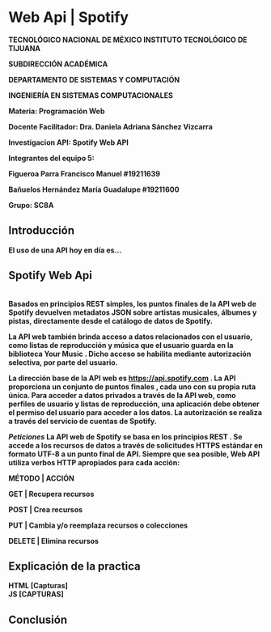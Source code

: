 # Web Api | Spotify
<p><b>
TECNOLÓGICO NACIONAL DE MÉXICO
<b>
INSTITUTO TECNOLÓGICO DE TIJUANA
</p><b>
SUBDIRECCIÓN ACADÉMICA
<p><b>
DEPARTAMENTO DE SISTEMAS Y COMPUTACIÓN
</p><b>
INGENIERÍA EN SISTEMAS COMPUTACIONALES
<p><b>
Materia: Programación Web
</p>
Docente Facilitador: Dra. Daniela Adriana Sánchez Vizcarra

Investigacion API: Spotify Web API

<p> Integrantes del equipo 5: </p>
Figueroa Parra Francisco Manuel  #19211639

Bañuelos Hernández María Guadalupe  #19211600

Grupo: SC8A

**Introducción**
---
El uso de una API hoy en día es...

**Spotify Web Api**
---
<br>
Basados en principios REST simples, los puntos finales de la API web de Spotify devuelven metadatos JSON sobre artistas musicales, álbumes y pistas, directamente desde el catálogo de datos de Spotify.

La API web también brinda acceso a datos relacionados con el usuario, como listas de reproducción y música que el usuario guarda en la biblioteca Your Music . Dicho acceso se habilita mediante autorización selectiva, por parte del usuario.

La dirección base de la API web es https://api.spotify.com . La API proporciona un conjunto de puntos finales , cada uno con su propia ruta única. Para acceder a datos privados a través de la API web, como perfiles de usuario y listas de reproducción, una aplicación debe obtener el permiso del usuario para acceder a los datos. La autorización se realiza a través del servicio de cuentas de Spotify.

*Peticiones*
La API web de Spotify se basa en los principios REST . Se accede a los recursos de datos a través de solicitudes HTTPS estándar en formato UTF-8 a un punto final de API. Siempre que sea posible, Web API utiliza verbos HTTP apropiados para cada acción:
    
MÉTODO	     |      ACCIÓN
    
GET	         |   Recupera recursos
    
POST         |   Crea recursos
    
PUT          |   Cambia y/o reemplaza recursos o colecciones
    
DELETE       |   Elimina recursos
    



Explicación de la practica
---
HTML
[Capturas]
<br>
JS
[CAPTURAS]

Conclusión
---
